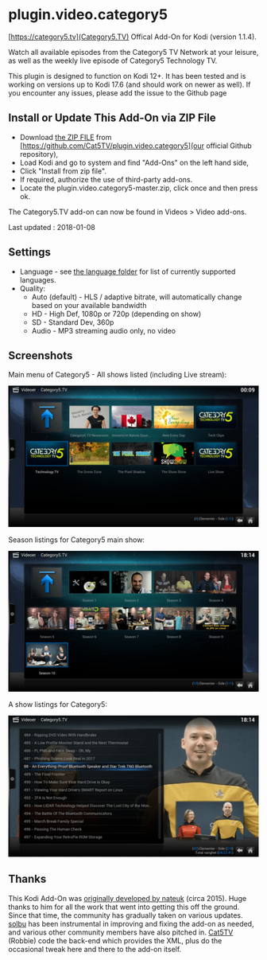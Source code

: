 # plugin.video.category5

[https://category5.tv](Category5.TV) Offical Add-On for Kodi (version 1.1.4).

Watch all available episodes from the Category5 TV Network at your leisure, as well as the weekly live episode of Category5 Technology TV.

This plugin is designed to function on Kodi 12+. It has been tested and is working on versions up to Kodi 17.6 (and should work on newer as well). If you encounter any issues, please add the issue to the Github page

## Install or Update This Add-On via ZIP File

* Download [the ZIP FILE](https://github.com/Cat5TV/plugin.video.category5/archive/master.zip) from [https://github.com/Cat5TV/plugin.video.category5](our official Github repository),
* Load Kodi and go to system and find "Add-Ons" on the left hand side,
* Click "Install from zip file".
* If required, authorize the use of third-party add-ons.
* Locate the plugin.video.category5-master.zip, click once and then press ok.

The Category5.TV add-on can now be found in Videos > Video add-ons.

Last updated : 2018-01-08

## Settings

* Language - see [the language folder](https://github.com/Cat5TV/plugin.video.category5/tree/master/resources/language) for list of currently supported languages.
* Quality:
  * Auto (default) - HLS / adaptive bitrate, will automatically change based on your available bandwidth
  * HD - High Def, 1080p or 720p (depending on show)
  * SD - Standard Dev, 360p
  * Audio - MP3 streaming audio only, no video

## Screenshots

Main menu of Category5 - All shows listed (including Live stream):

![Main menu of Category5 - All shows listed including Live stream](resources/media/screenshots/mainscreen.png?raw=true)

Season listings for Category5 main show:

![Season listings for Category5 main show](resources/media/screenshots/seasons.png?raw=true)

A show listings for Category5:

![A show listings for Category5](resources/media/screenshots/mediaview.png?raw=true)

## Thanks

This Kodi Add-On was [originally developed by nateuk](https://github.com/nateuk/plugin.video.category5) (circa 2015). Huge thanks to him for all the work that went into getting this off the ground. Since that time, the community has gradually taken on various updates. [solbu](https://github.com/solbu) has been instrumental in improving and fixing the add-on as needed, and various other community members have also pitched in. [Cat5TV](https://github.com/Cat5TV) (Robbie) code the back-end which provides the XML, plus do the occasional tweak here and there to the add-on itself.
